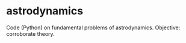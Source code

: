 # astrodynamics
Code (Python) on fundamental problems of astrodynamics.
Objective: corroborate theory.

